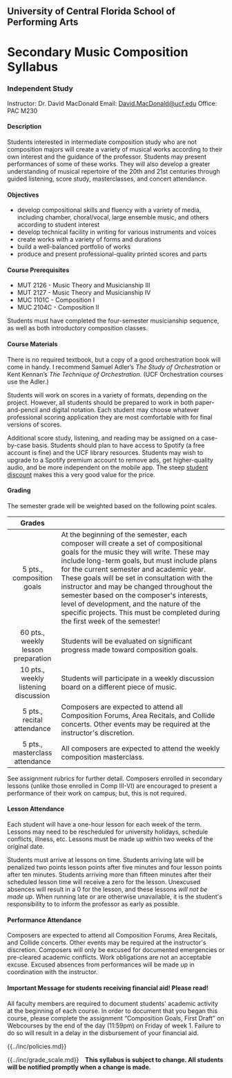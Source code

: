 ## University of Central Florida School of Performing Arts

# Secondary Music Composition Syllabus

### Independent Study

Instructor: Dr. David MacDonald
Email: David.MacDonald@ucf.edu
Office: PAC M230

#### Description

Students interested in intermediate composition study who are not composition majors will create a variety of musical works according to their own interest and the guidance of the professor. Students may present performances of some of these works. They will also develop a greater understanding of musical repertoire of the 20th and 21st centuries through guided listening, score study, masterclasses, and concert attendance.

#### Objectives

* develop compositional skills and fluency with a variety of media, including chamber, choral/vocal, large ensemble music, and others according to student interest
* develop technical facility in writing for various instruments and voices
* create works with a variety of forms and durations
* build a well-balanced portfolio of works
* produce and present professional-quality printed scores and parts

#### Course Prerequisites

* MUT 2126 - Music Theory and Musicianship III
* MUT 2127 - Music Theory and Musicianship IV
* MUC 1101C - Composition I
* MUC 2104C - Composition II

Students must have completed the four-semester musicianship sequence, as well as both introductory composition classes.

#### Course Materials

There is no required textbook, but a copy of a good orchestration book will come in handy. I recommend Samuel Adler’s *The Study of Orchestration* or Kent Kennan’s *The Technique of Orchestration*. (UCF Orchestration courses use the Adler.)

Students will work on scores in a variety of formats, depending on the project. However, all students should be prepared to work in both paper-and-pencil and digital notation. Each student may choose whatever professional scoring application they are most comfortable with for final versions of scores.

Additional score study, listening, and reading may be assigned on a case-by-case basis. Students should plan to have access to Spotify (a free account is fine) and the UCF library resources. Students may wish to upgrade to a Spotify premium account to remove ads, get higher-quality audio, and be more independent on the mobile app. The steep [student discount](https://www.spotify.com/us/student/) makes this a very good value for the price.  

#### Grading

The semester grade will be weighted based on the following point scales.

| Grades ||
| :---: | --- |
| 5 pts.,<br>composition goals | At the beginning of the semester, each composer will create a set of compositional goals for the music they will write. These may include long-term goals, but must include plans for the current semester and academic year. These goals will be set in consultation with the instructor and may be changed throughout the semester based on the composer's interests, level of development, and the nature of the specific projects. This must be completed during the first week of the semester! |
| 60 pts.,<br>weekly lesson preparation | Students will be evaluated on significant progress made toward composition goals. |
| 10 pts.,<br>weekly listening discussion | Students will participate in a weekly discussion board on a different piece of music. |
| 5 pts.,<br>recital attendance | Composers are expected to attend all Composition Forums, Area Recitals, and Collide concerts. Other events may be required at the instructor's discretion. |
| 5 pts.,<br>masterclass attendance | All composers are expected to attend the weekly composition masterclass. |

See assignment rubrics for further detail. Composers enrolled in secondary lessons (unlike those enrolled in Comp III-VI) are encouraged to present a performance of their work on campus; but, this is not required. 

#### Lesson Attendance

Each student will have a one-hour lesson for each week of the term. Lessons may need to be rescheduled for university holidays, schedule conflicts, illness, etc. Lessons must be made up within two weeks of the original date.

Students must arrive at lessons on time. Students arriving late will be penalized two points lesson points after five minutes and four lesson points after ten minutes. Students arriving more than fifteen minutes after their scheduled lesson time will receive a zero for the lesson. Unexcused absences will result in a 0 for the lesson, and these lessons *will not be made up*. When running late or are otherwise unavailable, it is the student's responsibility to to inform the professor as early as possible.

#### Performance Attendance

Composers are expected to attend all Composition Forums, Area Recitals, and Collide concerts. Other events may be required at the instructor's discretion. Composers will only be excused for documented emergencies or pre-cleared academic conflicts. Work obligations are not an acceptable excuse. Excused absences from performances will be made up in coordination with the instructor.

#### Important Message for students receiving financial aid! Please read!

All faculty members are required to document students' academic activity at the beginning of each course. In order to document that you began this course, please complete the assignment “Composition Goals, First Draft” on Webcourses by the end of the day (11:59pm) on Friday of week 1. Failure to do so will result in a delay in the disbursement of your financial aid.

{{../inc/policies.md}}

<div style="float:left; margin-right: 1em;">
{{../inc/grade_scale.md}}
</div>

**This syllabus is subject to change. All students will be notified promptly when a change is made.**
